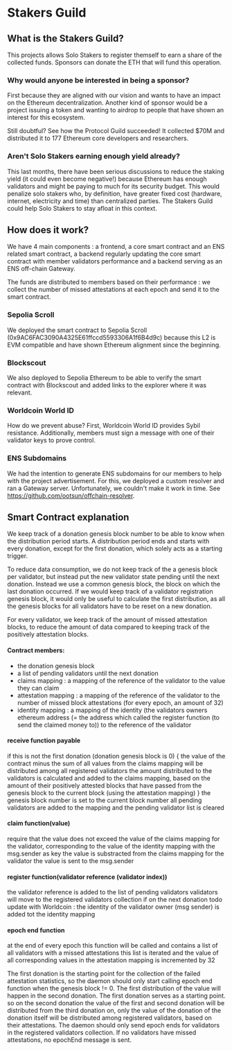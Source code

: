 # Stakers Guild

## What is the Stakers Guild?
This projects allows Solo Stakers to register themself to earn a share of the collected funds. Sponsors can donate the ETH that will fund this operation.

### Why would anyone be interested in being a sponsor?
First because they are aligned with our vision and wants to have an impact on the Ethereum decentralization. Another kind of sponsor would be a project issuing a token and wanting to airdrop to people that have shown an interest for this ecosystem.

Still doubtful? See how the Protocol Guild succeeded! It collected $70M and distributed it to 177 Ethereum core developers and researchers.

### Aren't Solo Stakers earning enough yield already?
This last months, there have been serious discussions to reduce the staking yield (it could even become negative!) because Ethereum has enough validators and might be paying to much for its security budget. This would penalize solo stakers who, by definition, have greater fixed cost (hardware, internet, electricity and time) than centralized parties. The Stakers Guild could help Solo Stakers to stay afloat in this context.

## How does it work?
We have 4 main components : a frontend, a core smart contract and an ENS related smart contract, a backend regularly updating the core smart contract with member validators performance and a backend serving as an ENS off-chain Gateway.

The funds are distributed to members based on their performance : we collect the number of missed attestations at each epoch and send it to the smart contract.

### Sepolia Scroll
We deployed the smart contract to Sepolia Scroll (0x9AC6FAC3090A4325E61ffccd5593306A1f6B4d9c) because this L2 is EVM compatible and have shown Ethereum alignment since the beginning.
### Blockscout
We also deployed to Sepolia Ethereum to be able to verify the smart contract with Blockscout and added links to the explorer where it was relevant.
### Worldcoin World ID
How do we prevent abuse? First, Worldcoin World ID provides Sybil resistance. Additionally, members must sign a message with one of their validator keys to prove control.
### ENS Subdomains
We had the intention to generate ENS subdomains for our members to help with the project advertisement. For this, we deployed a custom resolver and ran a Gateway server. Unfortunately, we couldn't make it work in time. See https://github.com/ootsun/offchain-resolver.

## Smart Contract explanation

We keep track of a donation genesis block number to be able to know when the distribution period starts. A distribution period ends and starts with every donation, except for the first donation, which solely acts as a starting trigger.

To reduce data consumption, we do not keep track of the a genesis block per validator, but instead put the new validator state pending until the next donation. Instead we use a common genesis block, the block on which the last donation occurred. If we would keep track of a validator registration genesis block, it would only be useful to calculate the first distribution, as all the genesis blocks for all validators have to be reset on a new donation.

For every validator, we keep track of the amount of missed attestation blocks, to reduce the amount of data compared to keeping track of the positively attestation blocks.

#### Contract members:
* the donation genesis block
* a list of pending validators until the next donation
* claims mapping : a mapping of the reference of the validator to the value they can claim
* attestation mapping : a mapping of the reference of the validator to the number of missed block attestations (for every epoch, an amount of 32)
* identity mapping : a mapping of the identity (the validators owners ethereum address (= the address which called the register function (to send the claimed money to)) to the reference of the validator

#### receive function payable
if this is not the first donation (donation genesis block is 0)
{
the value of the contract minus the sum of all values from the claims mapping will be distributed among all registered validators
the amount distributed to the validators is calculated and added to the claims mapping, based on the amount of their positively attested blocks that have passed from the genesis block to the current block (using the attestation mapping)
}
the genesis block number is set to the current block number
all pending validators are added to the mapping and the pending validator list is cleared

#### claim function(value)
require that the value does not exceed the value of the claims mapping for the validator, corresponding to the value of the identity mapping with the msg.sender as key
the value is substracted from the claims mapping for the validator
the value is sent to the msg.sender

#### register function(validator reference (validator index))
the validator reference is added to the list of pending validators
validators will move to the registered validators collection if on the next donation
todo update with Worldcoin : the identity of the validator owner (msg sender) is added tot the identity mapping

#### epoch end function
at the end of every epoch this function will be called and contains a list of all validators with a missed attestations
this list is iterated and the value of all corresponding values in the attestation mapping is incremented by 32

The first donation is the starting point for the collection of the failed attestation statistics, so the daemon should only start calling epoch end function when the genesis block != 0.
The first distribution of the value will happen in the second donation. The first donation serves as a starting point. so on the second donation the value of the first and second donation will be distributed
from the third donation on, only the value of the donation of the donation itself will be distributed among registered validators, based on their attestations.
The daemon should only send epoch ends for validators in the registered validators collection. If no validators have missed attestations, no epochEnd message is sent.
